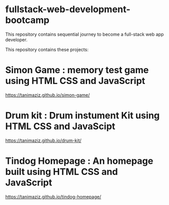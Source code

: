 # fullstack-web-development-bootcamp
 This repository contains sequential journey to become a full-stack web app developer.


This repository contains these projects:

# Simon Game : memory test game using HTML CSS and JavaScript
https://tanimaziz.github.io/simon-game/

# Drum kit : Drum instument Kit using HTML CSS and JavaScipt
https://tanimaziz.github.io/drum-kit/

# Tindog Homepage : An homepage built using HTML CSS and JavaScript
https://tanimaziz.github.io/tindog-homepage/

